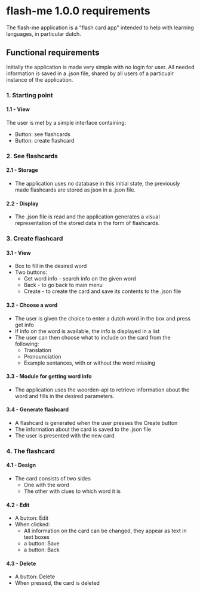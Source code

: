 # flash-me 1.0.0 requirements

The flash-me application is a "flash card app" intended to help with learning languages, in particular dutch. 

## Functional requirements

Initially the application is made very simple with no login for user. All needed information is saved in a .json file, shared by all users of a particualr instance of the application.

### 1. Starting point
#### 1.1 - View
The user is met by a simple interface containing:
* Button: see flashcards
* Button: create flashcard

### 2. See flashcards
#### 2.1 - Storage
* The application uses no database in this initial state, the previously made flashcards are stored as json in a .json file.
#### 2.2 - Display
* The .json file is read and the application generates a visual representation of the stored data in the form of flashcards.

### 3. Create flashcard
#### 3.1 - View
* Box to fill in the desired word
* Two buttons: 
  * Get word info - search info on the given word
  * Back - to go back to main menu
  * Create - to create the card and save its contents to the .json file
#### 3.2 - Choose a word
* The user is given the choice to enter a dutch word in the box and press get info
* If info on the word is available, the info is displayed in a list
* The user can then choose what to include on the card from the following:
  * Translation
  * Pronounciation
  * Example sentances, with or without the word missing
#### 3.3 - Module for getting word info
* The application uses the woorden-api to retrieve information about the word and fills in the desired parameters.
#### 3.4 - Generate flashcard
* A flashcard is generated when the user presses the Create button
* The information about the card is saved to the .json file
* The user is presented with the new card. 

### 4. The flashcard
#### 4.1 - Design
* The card consists of two sides
  * One with the word  
  * The other with clues to which word it is
#### 4.2 - Edit
* A button: Edit
* When clicked:
  * All information on the card can be changed, they appear as text in text boxes
  * a button: Save
  * a button: Back
#### 4.3 - Delete
* A button: Delete
* When pressed, the card is deleted